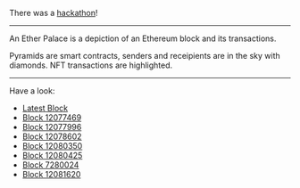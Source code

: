 There was a [hackathon](https://www.youtube.com/watch?v=dPa3UsuTAsw)!

---

An Ether Palace is a depiction of an Ethereum block and its transactions.

Pyramids are smart contracts, senders and receipients are in the sky with diamonds. NFT transactions are highlighted.

---

Have a look:
- [Latest Block](https://pachunka.github.io/EtherPalace/palace.html)
- [Block 12077469](https://pachunka.github.io/EtherPalace/palace.html?12077469)
- [Block 12077996](https://pachunka.github.io/EtherPalace/palace.html?12077996)
- [Block 12078602](https://pachunka.github.io/EtherPalace/palace.html?12078602)
- [Block 12080350](https://pachunka.github.io/EtherPalace/palace.html?12080350)
- [Block 12080425](https://pachunka.github.io/EtherPalace/palace.html?12080425)
- [Block 7280024](https://pachunka.github.io/EtherPalace/palace.html?7280024)
- [Block 12081620](https://pachunka.github.io/EtherPalace/palace.html?12081620)
